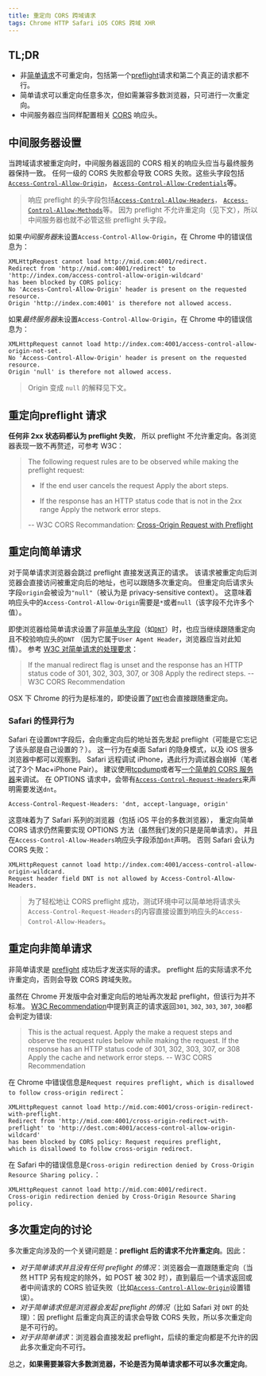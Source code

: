 ```yaml
---
title: 重定向 CORS 跨域请求
tags: Chrome HTTP Safari iOS CORS 跨域 XHR
---
```


## TL;DR

* 非[简单请求][cors-preflight]不可重定向，包括第一个[preflight][preflight]请求和第二个真正的请求都不行。
* 简单请求可以重定向任意多次，但如需兼容多数浏览器，只可进行一次重定向。
* 中间服务器应当同样配置相关 [CORS][cors] 响应头。

<!--more-->

## 中间服务器设置

当跨域请求被重定向时，中间服务器返回的 CORS 相关的响应头应当与最终服务器保持一致。
任何一级的 CORS 失败都会导致 CORS 失败。这些头字段包括[`Access-Control-Allow-Origin`][acao]，
[`Access-Control-Allow-Credentials`][acac]等。

> 响应 preflight 的头字段包括[`Access-Control-Allow-Headers`][acah]，
> [`Access-Control-Allow-Methods`][acam]等。
> 因为 preflight 不允许重定向（见下文），所以中间服务器也就不必管这些 preflight 头字段。

如果*中间服务器*未设置`Access-Control-Allow-Origin`，在 Chrome 中的错误信息为：

```
XMLHttpRequest cannot load http://mid.com:4001/redirect. 
Redirect from 'http://mid.com:4001/redirect' to 'http://index.com/access-control-allow-origin-wildcard' 
has been blocked by CORS policy: 
No 'Access-Control-Allow-Origin' header is present on the requested resource. 
Origin 'http://index.com:4001' is therefore not allowed access.
```

如果*最终服务器*未设置`Access-Control-Allow-Origin`，在 Chrome 中的错误信息为：

```
XMLHttpRequest cannot load http://index.com:4001/access-control-allow-origin-not-set. 
No 'Access-Control-Allow-Origin' header is present on the requested resource. 
Origin 'null' is therefore not allowed access.
```

> Origin 变成 `null` 的解释见下文。

## 重定向preflight 请求

**任何非 2xx 状态码都认为 preflight 失败**，
所以 preflight 不允许重定向。各浏览器表现一致不再赘述，可参考 W3C：

> The following request rules are to be observed while making the preflight request:
>
> * If the end user cancels the request
>  Apply the abort steps.
>
> * If the response has an HTTP status code that is not in the 2xx range
>  Apply the network error steps.
>
> -- W3C CORS Recommandation: [Cross-Origin Request with Preflight][preflight]

## 重定向简单请求

对于简单请求浏览器会跳过 preflight 直接发送真正的请求。
该请求被重定向后浏览器会直接访问被重定向后的地址，也可以跟随多次重定向。
但重定向后请求头字段`origin`会被设为`"null"`（被认为是 privacy-sensitive context）。
这意味着响应头中的`Access-Control-Allow-Origin`需要是`*`或者`null`（该字段不允许多个值）。

即使浏览器给简单请求设置了非[简单头字段][s-header]（如[`DNT`][dnt]）时，也应当继续跟随重定向且不校验响应头的`DNT`
（因为它属于`User Agent Header`，浏览器应当对此知情）。
参考 [W3C 对简单请求的处理要求][w3c-simple]：

> If the manual redirect flag is unset and the response has an HTTP status code of 301, 302, 303, 307, or 308
> Apply the redirect steps. -- W3C CORS Recommendation

OSX 下 Chrome 的行为是标准的，即使设置了[`DNT`][dnt]也会直接跟随重定向。

### Safari 的怪异行为

Safari 在设置`DNT`字段后，会向重定向后的地址首先发起 preflight（可能是它忘记了该头部是自己设置的？）。
这一行为在桌面 Safari 的隐身模式，以及 iOS 很多浏览器中都可以观察到。
Safari 远程调试 iPhone，遇此行为调试器会崩掉（笔者试了3个 Mac+iPhone Pair）。
建议使用[tcpdump][tcpdump]或者写[一个简单的 CORS 服务器][cors-demo]来调试。
在 OPTIONS 请求中，会带有[`Access-Control-Request-Headers`][acrh]来声明需要发送`dnt`。

```
Access-Control-Request-Headers: 'dnt, accept-language, origin'
```

这意味着为了 Safari 系列的浏览器（包括 iOS 平台的多数浏览器），
重定向简单 CORS 请求仍然需要实现 OPTIONS 方法（虽然我们发的只是是简单请求）。
并且在`Access-Control-Allow-Headers`响应头字段添加`dnt`声明。
否则 Safari 会认为 CORS 失败：

```
XMLHttpRequest cannot load http://index.com:4001/access-control-allow-origin-wildcard.
Request header field DNT is not allowed by Access-Control-Allow-Headers.
```

> 为了轻松地让 CORS preflight 成功，测试环境中可以简单地将请求头`Access-Control-Request-Headers`的内容直接设置到响应头的`Access-Control-Allow-Headers`。

## 重定向非简单请求

非简单请求是 [preflight][preflight] 成功后才发送实际的请求。
preflight 后的实际请求不允许重定向，否则会导致 CORS 跨域失败。

虽然在 Chrome 开发版中会对重定向后的地址再次发起 preflight，但该行为并不标准。
[W3C Recommendation][preflight]中提到真正的请求返回`301`, `302`, `303`, `307`, `308`都会判定为错误:

> This is the actual request. Apply the make a request steps and observe the request rules below while making the request.
> If the response has an HTTP status code of 301, 302, 303, 307, or 308
Apply the cache and network error steps. -- W3C CORS Recommendation

在 Chrome 中错误信息是`Request requires preflight, which is disallowed to follow cross-origin redirect`：

```
XMLHttpRequest cannot load http://mid.com:4001/cross-origin-redirect-with-preflight.
Redirect from 'http://mid.com:4001/cross-origin-redirect-with-preflight' to 'http://dest.com:4001/access-control-allow-origin-wildcard'
has been blocked by CORS policy: Request requires preflight,
which is disallowed to follow cross-origin redirect.
```

在 Safari 中的错误信息是`Cross-origin redirection denied by Cross-Origin Resource Sharing policy.`：

```
XMLHttpRequest cannot load http://mid.com:4001/redirect.
Cross-origin redirection denied by Cross-Origin Resource Sharing policy.
```

## 多次重定向的讨论

多次重定向涉及的一个关键问题是：**preflight 后的请求不允许重定向**。因此：

* *对于简单请求并且没有任何 preflight 的情况*：浏览器会一直跟随重定向（当然 HTTP 另有规定的除外，如 POST 被 302 时），直到最后一个请求返回或者中间请求的 CORS 验证失败（比如[`Access-Control-Allow-Origin`][acao]设置错误）。
* *对于简单请求但是浏览器会发起 preflight 的情况*（比如 Safari 对 `DNT` 的处理）：因 preflight 后重定向真正的请求会导致 CORS 失败，所以多次重定向是不可行的。
* *对于非简单请求*：浏览器会直接发起 preflight，后续的重定向都是不允许的因此多次重定向不可行。

总之，**如果需要兼容大多数浏览器，不论是否为简单请求都不可以多次重定向**。

[preflight]: https://www.w3.org/TR/cors/#cross-origin-request-with-preflight-0
[s-header]: https://www.w3.org/TR/cors/#simple-header
[w3c-simple]: https://www.w3.org/TR/cors/#simple-cross-origin-request-0
[tcpdump]: http://www.tcpdump.org/
[cors-demo]: https://github.com/harttle/cors-demo 
[acao]: https://www.w3.org/TR/cors/#access-control-allow-origin-response-header
[acac]: /2016/12/28/cors-with-cookie.html
[acah]: https://www.w3.org/TR/cors/#http-access-control-allow-headers
[acam]: https://www.w3.org/TR/cors/#http-access-control-allow-methods
[cors-preflight]: /2016/12/30/cors-preflight.html
[dnt]: https://en.wikipedia.org/wiki/Do_Not_Track
[cors]: /2015/10/10/cross-origin.html
[acrh]: https://www.w3.org/TR/cors/#access-control-request-headers-request-header

